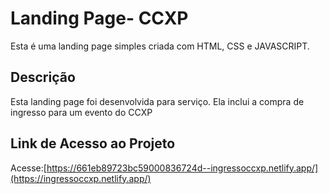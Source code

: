 # Landing Page- CCXP

Esta é uma landing page simples criada com HTML, CSS e JAVASCRIPT. 

## Descrição

Esta landing page foi desenvolvida para serviço. Ela inclui a compra de ingresso para um evento do CCXP

## Link de Acesso ao Projeto

Acesse:[https://661eb89723bc59000836724d--ingressoccxp.netlify.app/](https://ingressoccxp.netlify.app/)
